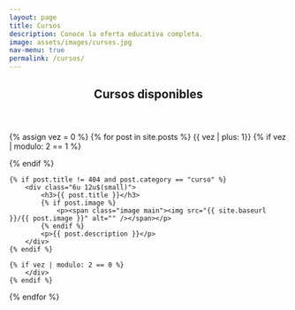 ```yaml
---
layout: page
title: Cursos
description: Conoce la oferta educativa completa.
image: assets/images/cursos.jpg
nav-menu: true
permalink: /cursos/
---
```


<!-- Main -->
<div id="main" class="alt">

<!-- One -->
<section id="one">
	<div class="inner">
		<header class="major">
			<h1>Cursos disponibles</h1>
		</header>

<!-- Content -->

{% assign vez = 0 %}
{% for post in site.posts %}
	{{ vez | plus: 1}}
	{% if vez | modulo: 2 == 1 %}
		<div class="row">
	{% endif %}
	
	{% if post.title != 404 and post.category == "curso" %}
		<div class="6u 12u$(small)">
			<h3>{{ post.title }}</h3>
			{% if post.image %}
				<p><span class="image main"><img src="{{ site.baseurl }}/{{ post.image }}" alt="" /></span></p>
			{% endif %}
			<p>{{ post.description }}</p>
		</div>
	{% endif %}

	{% if vez | modulo: 2 == 0 %}
		</div>
	{% endif %}
{% endfor %}

</div>

